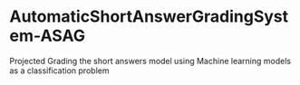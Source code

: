 # AutomaticShortAnswerGradingSystem-ASAG
Projected Grading the short answers model using Machine learning models as a classification problem
